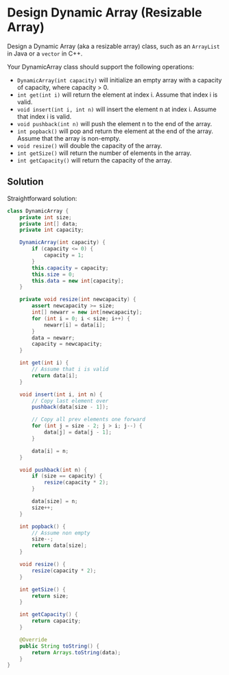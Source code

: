 # Design Dynamic Array (Resizable Array)

Design a Dynamic Array (aka a resizable array) class, such as an `ArrayList` in Java or a `vector` in C++.

Your DynamicArray class should support the following operations:
- `DynamicArray(int capacity)` will initialize an empty array with a capacity of capacity, where capacity > 0.
- `int get(int i)` will return the element at index i. Assume that index i is valid.
- `void insert(int i, int n)` will insert the element n at index i. Assume that index i is valid.
- `void pushback(int n)` will push the element n to the end of the array.
- `int popback()` will pop and return the element at the end of the array. Assume that the array is non-empty.
- `void resize()` will double the capacity of the array.
- `int getSize()` will return the number of elements in the array.
- `int getCapacity()` will return the capacity of the array.

## Solution
Straightforward solution:
```java
class DynamicArray {
    private int size;
    private int[] data;
    private int capacity;

    DynamicArray(int capacity) {
        if (capacity <= 0) {
            capacity = 1;
        }
        this.capacity = capacity;
        this.size = 0;
        this.data = new int[capacity];
    }

    private void resize(int newcapacity) {
        assert newcapacity >= size;
        int[] newarr = new int[newcapacity];
        for (int i = 0; i < size; i++) {
            newarr[i] = data[i];
        }
        data = newarr;
        capacity = newcapacity;
    }

    int get(int i) {
        // Assume that i is valid
        return data[i];
    }

    void insert(int i, int n) {
        // Copy last element over
        pushback(data[size - 1]);

        // Copy all prev elements one forward
        for (int j = size - 2; j > i; j--) {
            data[j] = data[j - 1];
        }

        data[i] = n;
    }

    void pushback(int n) {
        if (size == capacity) {
            resize(capacity * 2);
        }

        data[size] = n;
        size++;
    }

    int popback() {
        // Assume non empty
        size--;
        return data[size];
    }

    void resize() {
        resize(capacity * 2);
    }

    int getSize() {
        return size;
    }

    int getCapacity() {
        return capacity;
    }

    @Override
    public String toString() {
        return Arrays.toString(data);
    }
}
```

